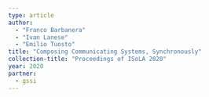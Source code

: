 ```yaml
---
type: article
author:
  - "Franco Barbanera"
  - "Ivan Lanese"
  - "Emilio Tuosto"
title: "Composing Communicating Systems, Synchronously"
collection-title: "Proceedings of ISoLA 2020"
year: 2020
partner:
  - gssi
---
```

